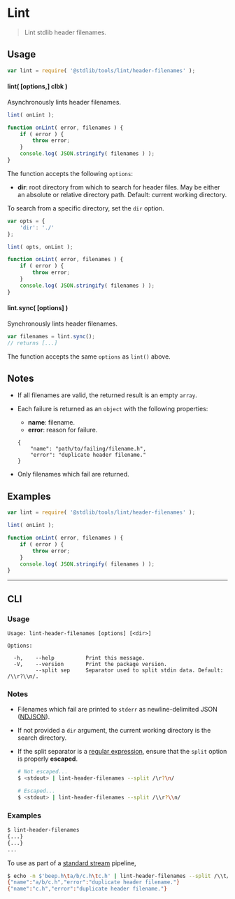 # Lint

> Lint stdlib header filenames.

<section class="usage">

## Usage

```javascript
var lint = require( '@stdlib/tools/lint/header-filenames' );
```

#### lint( \[options,] clbk )

Asynchronously lints header filenames.

```javascript
lint( onLint );

function onLint( error, filenames ) {
    if ( error ) {
        throw error;
    }
    console.log( JSON.stringify( filenames ) );
}
```

The function accepts the following `options`:

-   **dir**: root directory from which to search for header files. May be either an absolute or relative directory path. Default: current working directory.

To search from a specific directory, set the `dir` option.

```javascript
var opts = {
    'dir': './'
};

lint( opts, onLint );

function onLint( error, filenames ) {
    if ( error ) {
        throw error;
    }
    console.log( JSON.stringify( filenames ) );
}
```

#### lint.sync( \[options] )

Synchronously lints header filenames.

```javascript
var filenames = lint.sync();
// returns [...]
```

The function accepts the same `options` as `lint()` above.

</section>

<!-- /.usage -->

<section class="notes">

## Notes

-   If all filenames are valid, the returned result is an empty `array`.

-   Each failure is returned as an `object` with the following properties:

    -   **name**: filename.
    -   **error**: reason for failure.

    ```text
    {
        "name": "path/to/failing/filename.h",
        "error": "duplicate header filename."
    }
    ```

-   Only filenames which fail are returned.

</section>

<!-- /.notes -->

<section class="examples">

## Examples

```javascript
var lint = require( '@stdlib/tools/lint/header-filenames' );

lint( onLint );

function onLint( error, filenames ) {
    if ( error ) {
        throw error;
    }
    console.log( JSON.stringify( filenames ) );
}
```

</section>

<!-- /.examples -->

* * *

<section class="cli">

## CLI

<section class="usage">

### Usage

```text
Usage: lint-header-filenames [options] [<dir>]

Options:

  -h,    --help          Print this message.
  -V,    --version       Print the package version.
         --split sep     Separator used to split stdin data. Default: /\\r?\\n/.
```

</section>

<!-- /.usage -->

<section class="notes">

### Notes

-   Filenames which fail are printed to `stderr` as newline-delimited JSON ([NDJSON][ndjson]).

-   If not provided a `dir` argument, the current working directory is the search directory.

-   If the split separator is a [regular expression][mdn-regexp], ensure that the `split` option is properly **escaped**.

    ```bash
    # Not escaped...
    $ <stdout> | lint-header-filenames --split /\r?\n/

    # Escaped...
    $ <stdout> | lint-header-filenames --split /\\r?\\n/
    ```

</section>

<!-- /.notes -->

<section class="examples">

### Examples

```bash
$ lint-header-filenames
{...}
{...}
...
```

To use as part of a [standard stream][standard-stream] pipeline,

```bash
$ echo -n $'beep.h\ta/b/c.h\tc.h' | lint-header-filenames --split /\\t/
{"name":"a/b/c.h","error":"duplicate header filename."}
{"name":"c.h","error":"duplicate header filename."}
```

</section>

<!-- /.examples -->

</section>

<!-- /.cli -->

<section class="links">

[ndjson]: http://ndjson.org/

[mdn-regexp]: https://developer.mozilla.org/en-US/docs/Web/JavaScript/Guide/Regular_Expressions

[standard-stream]: http://en.wikipedia.org/wiki/Pipeline_%28Unix%29

</section>

<!-- /.links -->

